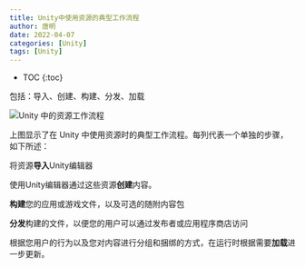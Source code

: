 ```yaml
---
title: Unity中使用资源的典型工作流程
author: 唐明
date: 2022-04-07
categories: [Unity]
tags: [Unity]
---
```

* TOC
{:toc}


包括：导入、创建、构建、分发、加载

![Unity 中的资源工作流程](https://docs.unity.cn/cn/2020.3/uploads/Main/AssetWorkflowOverview.svg)

上图显示了在 Unity 中使用资源时的典型工作流程。每列代表一个单独的步骤，如下所述：

将资源**导入**Unity编辑器

使用Unity编辑器通过这些资源**创建**内容。

**构建**您的应用或游戏文件，以及可选的随附内容包

**分发**构建的文件，以便您的用户可以通过发布者或应用程序商店访问

根据您用户的行为以及您对内容进行分组和捆绑的方式，在运行时根据需要**加载**进一步更新。

